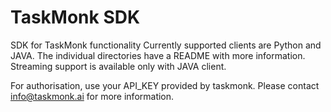 # TaskMonk SDK
SDK for TaskMonk functionality
Currently supported clients are Python and JAVA. The individual directories have a README with more information. Streaming support is available only with JAVA client. 

For authorisation, use your API_KEY provided by taskmonk. Please contact info@taskmonk.ai for more information.
